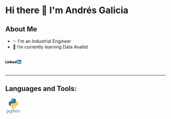 # Hi there 👋 I'm Andrés Galicia
## About Me
- ✨ I'm an Industrial Engineer
- 🌱 I’m currently learning Data Analist 

<a href="https://www.linkedin.com/in/andres-galicia/"><img src="https://github.com/devicons/devicon/blob/master/icons/linkedin/linkedin-original-wordmark.svg" width=50 height=50 ></a>

---
## Languages and Tools:
<img src="https://github.com/devicons/devicon/blob/master/icons/python/python-original-wordmark.svg" tilte="Python" width=50 height=50 >


<!--
**AndresGaliciaT/AndresGaliciaT** is a ✨ _special_ ✨ repository because its `README.md` (this file) appears on your GitHub profile.

Here are some ideas to get you started:

- 🔭 I’m currently working on ...
- 👯 I’m looking to collaborate on ...
- 🤔 I’m looking for help with ...
- 💬 Ask me about ...
- 📫 How to reach me: ...
- 😄 Pronouns: ...
- ⚡ Fun fact: ...
-->
